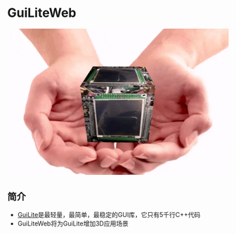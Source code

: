 # GuiLiteWeb
![GuiLiteCube](doc/GuiLiteCube.gif)
##  简介
- [GuiLite](https://gitee.com/idea4good/GuiLite)是最轻量，最简单，最稳定的GUI库，它只有5千行C++代码
- GuiLiteWeb将为GuiLite增加3D应用场景
